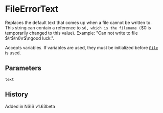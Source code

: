 # FileErrorText

Replaces the default text that comes up when a file cannot be written to. This string can contain a reference to `$0, which is the filename (`$0 is temporarily changed to this value). Example: "Can not write to file $\r$\n$0$\r$\ngood luck.".

Accepts variables. If variables are used, they must be initialized before [`File`][1] is used.

## Parameters

    text

## History

Added in NSIS v1.63beta

[1]: File.md